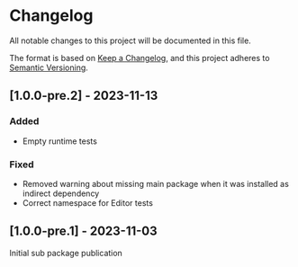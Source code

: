 # Changelog

All notable changes to this project will be documented in this file.

The format is based on [Keep a Changelog](https://keepachangelog.com/en/1.0.0/),
and this project adheres to [Semantic Versioning](https://semver.org/spec/v2.0.0.html).

## [1.0.0-pre.2] - 2023-11-13

### Added

- Empty runtime tests

### Fixed

- Removed warning about missing main package when it was installed as indirect dependency
- Correct namespace for Editor tests

## [1.0.0-pre.1] - 2023-11-03

Initial sub package publication
